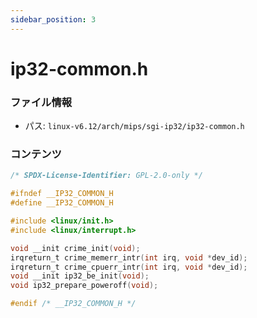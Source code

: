 ```yaml
---
sidebar_position: 3
---
```

# ip32-common.h

### ファイル情報

- パス: `linux-v6.12/arch/mips/sgi-ip32/ip32-common.h`

### コンテンツ

```h
/* SPDX-License-Identifier: GPL-2.0-only */

#ifndef __IP32_COMMON_H
#define __IP32_COMMON_H

#include <linux/init.h>
#include <linux/interrupt.h>

void __init crime_init(void);
irqreturn_t crime_memerr_intr(int irq, void *dev_id);
irqreturn_t crime_cpuerr_intr(int irq, void *dev_id);
void __init ip32_be_init(void);
void ip32_prepare_poweroff(void);

#endif /* __IP32_COMMON_H */

```
